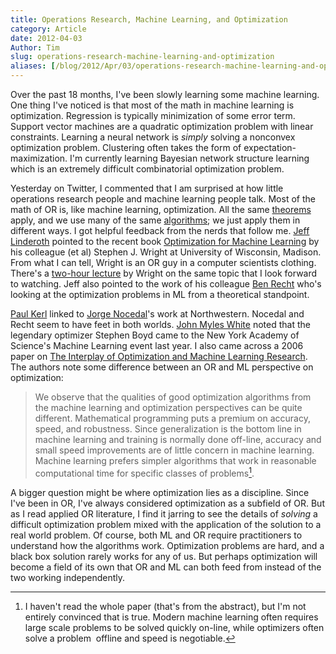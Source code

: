 ```yaml
---
title: Operations Research, Machine Learning, and Optimization
category: Article
date: 2012-04-03
Author: Tim
slug: operations-research-machine-learning-and-optimization
aliases: [/blog/2012/Apr/03/operations-research-machine-learning-and-optimization/]
---
```


Over the past 18 months, I've been slowly learning some machine learning. One thing I've noticed is that most of the math in machine learning is optimization. Regression is typically minimization of some error term. Support vector machines are a quadratic optimization problem with linear constraints. Learning a neural network is _simply_ solving a nonconvex optimization problem. Clustering often takes the form of expectation-maximization. I'm currently learning Bayesian network structure learning which is an extremely difficult combinatorial optimization problem.

Yesterday on Twitter, I commented that I am surprised at how little operations research people and machine learning people talk. Most of the math of OR is, like machine learning, optimization. All the same [theorems](http://en.wikipedia.org/wiki/Karush%E2%80%93Kuhn%E2%80%93Tucker_conditions) apply, and we use many of the same [algorithms](http://en.wikipedia.org/wiki/Newton%27s_method); we just apply them in different ways. I got helpful feedback from the nerds that follow me. [Jeff Linderoth](https://twitter.com/#!/jefflinderoth) pointed to the recent book [Optimization for Machine Learning](http://mitpress.mit.edu/catalog/item/default.asp?ttype=2&tid=12674) by his colleague (et al) Stephen J. Wright at University of Wisconsin, Madison. From what I can tell, Wright is an OR guy in a computer scientists clothing. There's a [two-hour lecture](http://videolectures.net/nips2010_wright_oaml/) by Wright on the same topic that I look forward to watching. Jeff also pointed to the work of his colleague [Ben Recht](http://pages.cs.wisc.edu/~brecht/publications.html) who's looking at the optimization problems in ML from a theoretical standpoint. 

[Paul Kerl](https://twitter.com/#!/pykpyk) linked to [Jorge Nocedal](http://users.eecs.northwestern.edu/~nocedal/publications.html)'s work at Northwestern. Nocedal and Recht seem to have feet in both worlds. [John Myles White](https://twitter.com/johnmyleswhite) noted that the legendary optimizer Stephen Boyd came to the New York Academy of Science's Machine Learning event last year. I also came across a 2006 paper on [The Interplay of Optimization and Machine Learning Research](http://jmlr.csail.mit.edu/papers/volume7/MLOPT-intro06a/MLOPT-intro06a.pdf). The authors note some difference between an OR and ML perspective on optimization:

> We observe that the qualities of good optimization algorithms from the machine learning and optimization perspectives can be quite different. Mathematical programming puts a premium on accuracy, speed, and robustness. Since generalization is the bottom line in machine learning and training is normally done off-line, accuracy and small speed improvements are of little concern in machine learning. Machine learning prefers simpler algorithms that work in reasonable computational time for specific classes of problems[^1optimization].

A bigger question might be where optimization lies as a discipline. Since I've been in OR, I've always considered optimization as a subfield of OR. But as I read applied OR literature, I find it jarring to see the details of _solving_ a difficult optimization problem mixed with the application of the solution to a real world problem. Of course, both ML and OR require practitioners to understand how the algorithms work. Optimization problems are hard, and a black box solution rarely works for any of us. But perhaps optimization will become a field of its own that OR and ML can both feed from instead of the two working independently.

[^1optimization]: I haven't read the whole paper (that's from the abstract), but I'm not entirely convinced that is true. Modern machine learning often requires large scale problems to be solved quickly on-line, while optimizers often solve a problem  offline and speed is negotiable.
